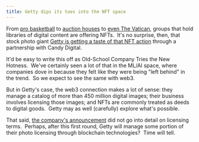 ```yaml
---
title: Getty dips its toes into the NFT space
---
```

From [pro basketball](https://nbatopshot.com) to [auction houses](https://www.nytimes.com/2022/04/14/arts/design/nft-art-market-sothebys.html) to [even The Vatican](https://nftevening.com/the-vatican-is-creating-an-official-nft-gallery/), groups that hold libraries of digital content are offering NFTs.  It's no surprise, then, that stock photo giant [Getty is getting a taste of that NFT action](https://www.bloomberg.com/news/articles/2022-05-17/getty-images-to-sell-nfts-with-fanatics-owned-candy-digital-in-multiyear-deal) through a partnership with Candy Digital.

It'd be easy to write this off as Old-School Company Tries the New Hotness.  We've certainly seen a lot of that in the ML/AI space, where companies dove in because they felt like they were being "left behind" in the trend.  So we expect to see the same with web3. 

But in Getty's case, the web3 connection makes a lot of sense: they manage a catalog of more than 450 million digital images; their business involves licensing those images; and NFTs are commonly treated as deeds to digital goods.  Getty may as well (carefully) explore what's possible. 

That said, [the company's announcement](http://press.gettyimages.com/getty-images-enters-exclusive-partnership-with-candy-digital-to-introduce-its-first-ever-nfts/) did not go into detail on licensing terms.  Perhaps, after this first round, Getty will manage some portion of their photo licensing through blockchain technologies?  Time will tell.